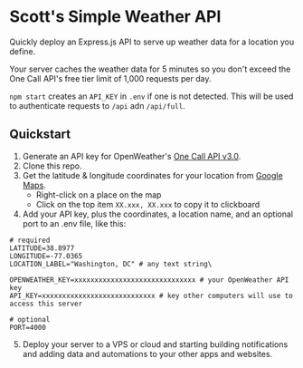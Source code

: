 # Scott's Simple Weather API

Quickly deploy an Express.js API to serve up weather data for a location you define.

Your server caches the weather data for 5 minutes so you don't exceed the One Call API's free tier limit of 1,000 requests per day.

`npm start` creates an `API_KEY` in `.env` if one is not detected. This will be used to authenticate requests to `/api` adn `/api/full`.

## Quickstart

1. Generate an API key for OpenWeather's [One Call API v3.0](https://openweathermap.org/api).
2. Clone this repo.
3. Get the latitude & longitude coordinates for your location from [Google Maps](https://maps.google.com).
   - Right-click on a place on the map
   - Click on the top item `XX.xxx, XX.xxx` to copy it to clickboard
4. Add your API key, plus the coordinates, a location name, and an optional port to an .env file, like this:

```
# required
LATITUDE=38.8977
LONGITUDE=-77.0365
LOCATION_LABEL="Washington, DC" # any text string\

OPENWEATHER_KEY=xxxxxxxxxxxxxxxxxxxxxxxxxxxxxx # your OpenWeather API key
API_KEY=xxxxxxxxxxxxxxxxxxxxxxxxxxxx # key other computers will use to access this server

# optional
PORT=4000
```

5.  Deploy your server to a VPS or cloud and starting building notifications and adding data and automations to your other apps and websites.
